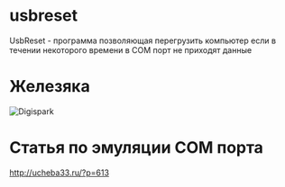 # usbreset
UsbReset - программа позволяющая перегрузить компьютер если в течении некоторого времени в СОМ порт не приходят данные

# Железяка
![Digispark](https://cdn.instructables.com/FKP/MAA2/HH2VJNW1/FKPMAA2HH2VJNW1.MEDIUM.jpg)

# Статья по эмуляции СОМ порта
http://ucheba33.ru/?p=613
